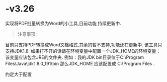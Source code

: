 # -v3.26
实现将PDF批量转换为Word的小工具,目前功能 持续更新中.

> 注意事项:

目前只支持PDF转换成Word文档格式,其余的暂不支持,功能还在更新中.
该工具只支持JDK1.8.
如果打不开的话请在环境变量中配置一个JDK_HOME的环境变量： 
    该变量应该包含JRE的文件夹.
    例如：我的JDK bin目录位于C:\Program Files\Java\jdk1.8.0_191\bin
    那么JDK_HOME 应该配置成  C:\Program Files .
    
约定大于配置
